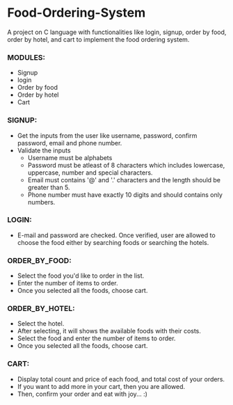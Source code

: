 # Food-Ordering-System
A project on C language with functionalities like login, signup, order by food, order by hotel, and cart to implement the food ordering system.
### MODULES:
* Signup
* login
* Order by food
* Order by hotel
* Cart
### SIGNUP:
* Get the inputs from the user like username, password, confirm password, email and phone number.
* Validate the inputs 
  * Username must be alphabets
  * Password must be atleast of 8 characters which includes lowercase, uppercase, number and special characters.
  * Email must contains '@' and '.' characters and the length should be greater than 5.
  * Phone number must have exactly 10 digits and should contains only numbers.
### LOGIN:
* E-mail and password are checked. Once verified, user are allowed to choose the food either by searching foods or searching the hotels.
### ORDER_BY_FOOD:
* Select the food you'd like to order in the list.
* Enter the number of items to order.
* Once you selected all the foods, choose cart.
### ORDER_BY_HOTEL:
* Select the hotel.
* After selecting, it will shows the available foods with their costs.
* Select the food and enter the number of items to order.
* Once you selected all the foods, choose cart.
### CART:
* Display total count and price of each food, and total cost of your orders.
* If you want to add more in your cart, then you are allowed.
* Then, confirm your order and eat with joy... :)

